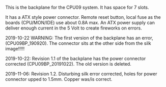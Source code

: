 This is the backplane for the CPU09 system. It has space for 7 slots.

It has a ATX style power connector. Remote reset button, local fuse as the boards (CPU/MON/IDE) use about 0.8A max.
An ATX power supply can deliver enough current in the 5 Volt to create fireworks on errors.

2019-10-22
WARNING: The first version of the backplane has an error, (CPU09BP_190920). The connector sits at the other side from the silk image!!!!!

2019-10-22:
Revision 1.1 of the backplane has the power connector corrected (CPU09BP_20191022). The old version is deleted.

2019-11-06:
Revision 1.2. Disturbing silk error  corrected, holes for power connector upped to 1.5mm. Copper was/is correct. 
